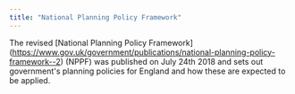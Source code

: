 ```yaml
---
title: "National Planning Policy Framework"
---
```


The revised [National Planning Policy Framework] (https://www.gov.uk/government/publications/national-planning-policy-framework--2) (NPPF) was published on July 24th 2018 and sets out government's planning policies for England and how these are expected to be applied.


